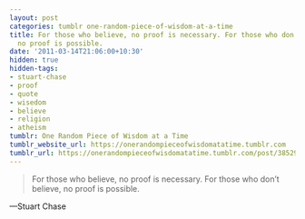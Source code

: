 ```yaml
---
layout: post
categories: tumblr one-random-piece-of-wisdom-at-a-time
title: For those who believe, no proof is necessary. For those who don’t believe,
  no proof is possible.
date: '2011-03-14T21:06:00+10:30'
hidden: true
hidden-tags:
- stuart-chase
- proof
- quote
- wisedom
- believe
- religion
- atheism
tumblr: One Random Piece of Wisdom at a Time
tumblr_website_url: https://onerandompieceofwisdomatatime.tumblr.com
tumblr_url: https://onerandompieceofwisdomatatime.tumblr.com/post/3852939232/for-those-who-believe-no-proof-is-necessary-for
---
```

> For those who believe, no proof is necessary. For those who don’t believe, no proof is possible.

—Stuart Chase
